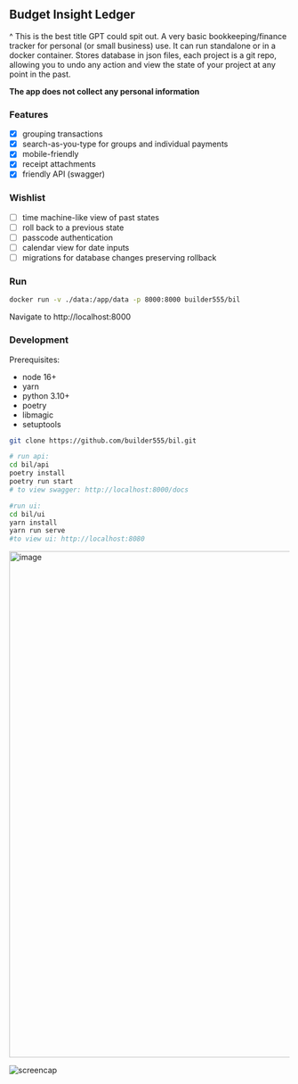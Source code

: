 ## Budget Insight Ledger

^ This is the best title GPT could spit out. A very basic bookkeeping/finance tracker for personal (or small business) use. It can run standalone or in a docker container.
Stores database in json files, each project is a git repo, allowing you to undo any action and view the state of your project at any point in the past.

**The app does not collect any personal information**

### Features
- [x] grouping transactions
- [x] search-as-you-type for groups and individual payments
- [x] mobile-friendly
- [x] receipt attachments
- [x] friendly API (swagger)

### Wishlist
- [ ] time machine-like view of past states
- [ ] roll back to a previous state
- [ ] passcode authentication
- [ ] calendar view for date inputs
- [ ] migrations for database changes preserving rollback

### Run

```bash
docker run -v ./data:/app/data -p 8000:8000 builder555/bil
```

Navigate to http://localhost:8000

### Development

Prerequisites:

- node 16+
- yarn
- python 3.10+
- poetry
- libmagic
- setuptools

```bash
git clone https://github.com/builder555/bil.git

# run api:
cd bil/api
poetry install
poetry run start
# to view swagger: http://localhost:8000/docs

#run ui:
cd bil/ui
yarn install
yarn run serve
#to view ui: http://localhost:8080
```

<img width="908" alt="image" src="https://github.com/user-attachments/assets/57d4ee16-a166-4829-ab88-dab643b6a15d">

![screencap](https://github.com/user-attachments/assets/2cb7561a-dc1c-4649-9142-e4de9e3954b6)
